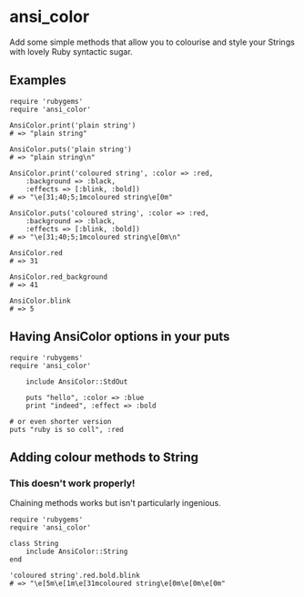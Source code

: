 # ansi_color

Add some simple methods that allow you to colourise and style your Strings with lovely Ruby syntactic sugar.

## Examples

	require 'rubygems'
	require 'ansi_color'
	
	AnsiColor.print('plain string')
	# => "plain string"
	
	AnsiColor.puts('plain string')
	# => "plain string\n"
	
	AnsiColor.print('coloured string', :color => :red,
		:background => :black,
		:effects => [:blink, :bold])
	# => "\e[31;40;5;1mcoloured string\e[0m"
	
	AnsiColor.puts('coloured string', :color => :red,
		:background => :black,
		:effects => [:blink, :bold])
	# => "\e[31;40;5;1mcoloured string\e[0m\n"
	
	AnsiColor.red
	# => 31
	
	AnsiColor.red_background
	# => 41
	
	AnsiColor.blink
	# => 5

## Having AnsiColor options in your puts

	require 'rubygems'
	require 'ansi_color'
	
        include AnsiColor::StdOut	

        puts "hello", :color => :blue
        print "indeed", :effect => :bold

	# or even shorter version
	puts "ruby is so coll", :red 

## Adding colour methods to String

### This doesn't work properly!

Chaining methods works but isn't particularly ingenious.

	require 'rubygems'
	require 'ansi_color'
	
	class String
		include AnsiColor::String
	end
	
	'coloured string'.red.bold.blink
	# => "\e[5m\e[1m\e[31mcoloured string\e[0m\e[0m\e[0m"
